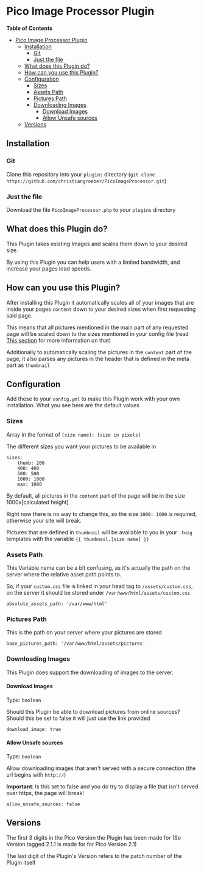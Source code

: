 # Pico Image Processor Plugin

<b>Table of Contents</b>
- [Pico Image Processor Plugin](#pico-image-processor-plugin)
  - [Installation](#installation)
    - [Git](#git)
    - [Just the file](#just-the-file)
  - [What does this Plugin do?](#what-does-this-plugin-do)
  - [How can you use this Plugin?](#how-can-you-use-this-plugin)
  - [Configuration](#configuration)
    - [Sizes](#sizes)
    - [Assets Path](#assets-path)
    - [Pictures Path](#pictures-path)
    - [Downloading Images](#downloading-images)
      - [Download Images](#download-images)
      - [Allow Unsafe sources](#allow-unsafe-sources)
  - [Versions](#versions)

## Installation
### Git
Clone this repository into your `plugins` directory (`git clone https://github.com/christiangroeber/PicoImageProcessor.git`)

### Just the file
Download the file `PicoImageProcessor.php` to your `plugins` directory 

## What does this Plugin do?
This Plugin takes existing Images and scales them down to your desired size.

By using this Plugin you can help users with a limited bandwidth, and increase your pages load speeds.

## How can you use this Plugin?
After installing this Plugin it automatically scales all of your images that are inside your pages `content` down to your desired sizes when first requesting said page.

This means that all pictures mentioned in the main part of any requested page will be scaled down to the sizes mentioned in your config file (read [This section](#sizes) for more information on that)

Additionally to automatically scaling the pictures in the `content` part of the page, it also parses any pictures in the header that is defined in the meta part as `thumbnail`

## Configuration
Add these to your `config.yml` to make this Plugin work with your own installation. What you see here are the default values

### Sizes
Array in the format of `[size name]: [size in pixels]`

The different sizes you want your pictures to be available in
```
sizes:
    thumb: 200
    400: 400
    500: 500
    1000: 1000
    max: 1080
```
By default, all pictures in the `content` part of the page will be in the size 1000x[calculated height] 

Right now there is no way to change this, so the size `1000: 1000` is required, otherwise your site will break.

Pictures that are defined in `thumbnail` will be available to you in your `.twig` templates with the variable `{{ thumbnail.[size name] }}` 

### Assets Path
This Variable name can be a bit confusing, as it's actually the path on the server where the relative asset path points to.

So, if your `custom.css` file is linked in your head tag to `/assets/custom.css`, on the server it should be stored under `/var/www/html/assets/custom.css`

```
absolute_assets_path: '/var/www/html'
```

### Pictures Path
This is the path on your server where your pictures are stored
```
base_pictures_path: '/var/www/html/assets/pictures'
```

### Downloading Images
This Plugin does support the downloading of images to the server.

#### Download Images
Type: `boolean`

Should this Plugin be able to download pictures from online sources? Should this be set to false it will just use the link provided 
```
download_image: true
```

#### Allow Unsafe sources
Type: `boolean`

Allow downloading images that aren't served with a secure connection (the url begins with `http://`)

<b>Important</b>: Is this set to false and you do try to display a file that isn't served over https, the page will break!
```
allow_unsafe_sources: false
```

## Versions
The first 3 digits in the Pico Version the Plugin has been made for (So Version tagged 2.1.1 is made for for Pico Version 2.1) 

The last digit of the Plugin's Version refers to the patch number of the Plugin itself